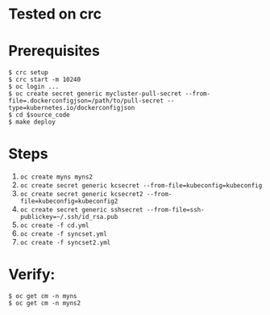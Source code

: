 Tested on crc
=============

# Prerequisites
`$ crc setup`\
`$ crc start -m 10240`\
`$ oc login ...`\
`$ oc create secret generic mycluster-pull-secret --from-file=.dockerconfigjson=/path/to/pull-secret --type=kubernetes.io/dockerconfigjson`\
`$ cd $source_code`\
`$ make deploy`

# Steps

1) `oc create myns myns2`
2) `oc create secret generic kcsecret --from-file=kubeconfig=kubeconfig`
3) `oc create secret generic kcsecret2 --from-file=kubeconfig=kubeconfig2`
4) `oc create secret generic sshsecret --from-file=ssh-publickey=~/.ssh/id_rsa.pub`
5) `oc create -f cd.yml`
6) `oc create -f syncset.yml`
7) `oc create -f syncset2.yml`

# Verify:
`$ oc get cm -n myns`\
`$ oc get cm -n myns2`
